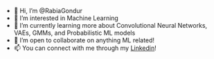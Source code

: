- 👋 Hi, I’m @RabiaGondur
- 👀 I’m interested in Machine Learning
- 🌱 I’m currently learning more about Convolutional Neural Networks, VAEs, GMMs, and Probabilistic ML models
- 💞️ I’m open to collaborate on anything ML related!
- 📫 You can connect with me through my [Linkedin](https://www.linkedin.com/in/rabiagondur)!

<!---
RabiaGondur/RabiaGondur is a ✨ special ✨ repository because its `README.md` (this file) appears on your GitHub profile.
You can click the Preview link to take a look at your changes.
--->
